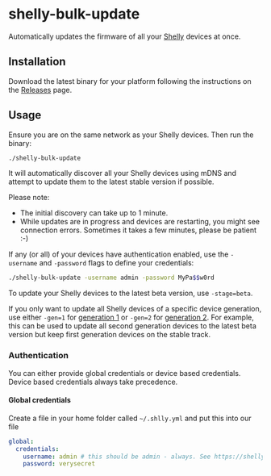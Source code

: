 # shelly-bulk-update

Automatically updates the firmware of all your [Shelly](https://shelly.cloud/) devices at once.


## Installation

Download the latest binary for your platform following the instructions on the [Releases](https://github.com/fermayo/shelly-bulk-update/releases) page.


## Usage

Ensure you are on the same network as your Shelly devices. Then run the binary:

```bash
./shelly-bulk-update
```

It will automatically discover all your Shelly devices using mDNS and attempt to update them to the latest stable
version if possible.

Please note:
* The initial discovery can take up to 1 minute.
* While updates are in progress and devices are restarting, you might see connection errors. Sometimes it takes a few
  minutes, please be patient :-)

If any (or all) of your devices have authentication enabled, use the `-username` and `-password` flags to define your
credentials:

```bash
./shelly-bulk-update -username admin -password MyPa$$w0rd
```

To update your Shelly devices to the latest beta version, use `-stage=beta`.

If you only want to update all Shelly devices of a specific device generation, use either `-gen=1` for
[generation 1](https://shelly-api-docs.shelly.cloud/gen1/#shelly-family-overview) or `-gen=2` for
[generation 2](https://shelly-api-docs.shelly.cloud/gen2/). For example, this can be used to update all second
generation devices to the latest beta version but keep first generation devices on the stable track.

### Authentication

You can either provide global credentials or device based credentials. Device based credentials always take precedence.

#### Global credentials

Create a file in your home folder called `~/.shlly.yml` and put this into our file

```yaml
global:
  credentials:
    username: admin # this should be admin - always. See https://shelly-api-docs.shelly.cloud/gen2/General/Authentication/#setting-authentication-credentials-for-a-device
    password: verysecret
```
